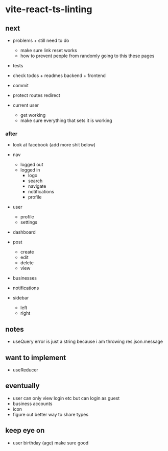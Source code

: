 # vite-react-ts-linting

## next

- problems + still need to do

  - make sure link reset works
  - how to prevent people from randomly going to this these pages

- tests
- check todos + readmes backend + frontend

- commit

- protect routes redirect
- current user
  - get working
  - make sure everything that sets it is working

### after

- look at facebook (add more shit below)
- nav
  - logged out
  - logged in
    - logo
    - search
    - navigate
    - notifications
    - profile
- user
  - profile
  - settings
- dashboard
- post

  - create
  - edit
  - delete
  - view

- businesses
- notifications
- sidebar
  - left
  - right

## notes

- useQuery error is just a string because i am throwing res.json.message

## want to implement

- useReducer

## eventually

- user can only view login etc but can login as guest
- business accounts
- icon
- figure out better way to share types

## keep eye on

- user birthday (age) make sure good
